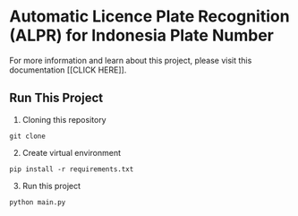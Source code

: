 # **Automatic Licence Plate Recognition (ALPR) for Indonesia Plate Number**

For more information and learn about this project, please visit this documentation [[CLICK HERE]].

## Run This Project
1. Cloning this repository
``` 
git clone  
```

2. Create virtual environment
```
pip install -r requirements.txt
```

3. Run this project
```
python main.py
```